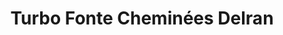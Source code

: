---
title: "Turbo Fonte Cheminées Delran"
url: /varennes-vauzelles/turbo-fonte-cheminees-delran/
shop: cheminée
---